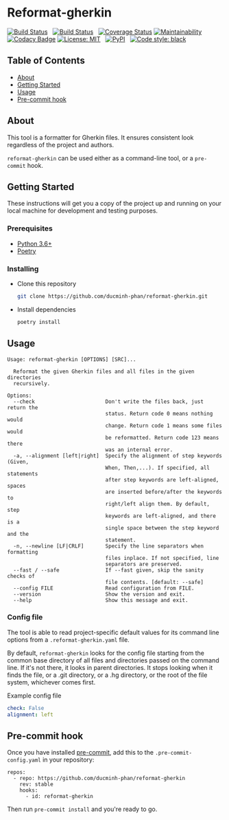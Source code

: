 # Reformat-gherkin

[![Build Status](https://dev.azure.com/alephvn/reformat-gherkin/_apis/build/status/ducminh-phan.reformat-gherkin?branchName=master)](https://dev.azure.com/alephvn/reformat-gherkin/_build/latest?definitionId=1&branchName=master) &nbsp; [![Build Status](https://travis-ci.com/ducminh-phan/reformat-gherkin.svg?branch=master)](https://travis-ci.com/ducminh-phan/reformat-gherkin) &nbsp; [![Coverage Status](https://coveralls.io/repos/github/ducminh-phan/reformat-gherkin/badge.svg?branch=master)](https://coveralls.io/github/ducminh-phan/reformat-gherkin?branch=master)
[![Maintainability](https://api.codeclimate.com/v1/badges/16718a231901c293215d/maintainability)](https://codeclimate.com/github/ducminh-phan/reformat-gherkin/maintainability) &nbsp; [![Codacy Badge](https://api.codacy.com/project/badge/Grade/e675ca51b6ac436a980facbcf04b8e5a)](https://www.codacy.com/app/ducminh-phan/reformat-gherkin)
[![License: MIT](https://img.shields.io/badge/License-MIT-yellow.svg)](https://opensource.org/licenses/MIT) &nbsp; [![PyPI](https://img.shields.io/pypi/v/reformat-gherkin.svg)](https://pypi.org/project/reformat-gherkin/) &nbsp; [![Code style: black](https://img.shields.io/badge/code%20style-black-000000.svg)](https://github.com/python/black)

## Table of Contents

- [About](#about)
- [Getting Started](#getting-started)
- [Usage](#usage)
- [Pre-commit hook](#pre-commit-hook)

## About

This tool is a formatter for Gherkin files. It ensures consistent look regardless of the project and authors.

`reformat-gherkin` can be used either as a command-line tool, or a `pre-commit` hook.

## Getting Started

These instructions will get you a copy of the project up and running on your local machine for development and testing purposes.

### Prerequisites

- [Python 3.6+](https://www.python.org/downloads/)
- [Poetry](https://poetry.eustace.io/)

### Installing

- Clone this repository
  ```bash
  git clone https://github.com/ducminh-phan/reformat-gherkin.git
  ```

- Install dependencies
  ```bash
  poetry install
  ```


## Usage

    Usage: reformat-gherkin [OPTIONS] [SRC]...
    
      Reformat the given Gherkin files and all files in the given directories
      recursively.
    
    Options:
      --check                       Don't write the files back, just return the
                                    status. Return code 0 means nothing would
                                    change. Return code 1 means some files would
                                    be reformatted. Return code 123 means there
                                    was an internal error.
      -a, --alignment [left|right]  Specify the alignment of step keywords (Given,
                                    When, Then,...). If specified, all statements
                                    after step keywords are left-aligned, spaces
                                    are inserted before/after the keywords to
                                    right/left align them. By default, step
                                    keywords are left-aligned, and there is a
                                    single space between the step keyword and the
                                    statement.
      -n, --newline [LF|CRLF]       Specify the line separators when formatting
                                    files inplace. If not specified, line
                                    separators are preserved.
      --fast / --safe               If --fast given, skip the sanity checks of
                                    file contents. [default: --safe]
      --config FILE                 Read configuration from FILE.
      --version                     Show the version and exit.
      --help                        Show this message and exit.

### Config file

The tool is able to read project-specific default values for its command line options from a `.reformat-gherkin.yaml` file.

By default, `reformat-gherkin` looks for the config file starting from the common base directory of all files and directories passed on the command line. If it's not there, it looks in parent directories. It stops looking when it finds the file, or a .git directory, or a .hg directory, or the root of the file system, whichever comes first.

Example config file

```yaml
check: False
alignment: left
```

## Pre-commit hook

Once you have installed [pre-commit](https://pre-commit.com/), add this to the `.pre-commit-config.yaml` in your repository:

    repos:
      - repo: https://github.com/ducminh-phan/reformat-gherkin
        rev: stable
        hooks:
          - id: reformat-gherkin

Then run `pre-commit install` and you're ready to go.
